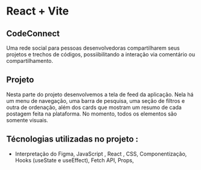 # React + Vite


## CodeConnect
Uma rede social para pessoas desenvolvedoras compartilharem seus projetos e trechos de códigos, possiibilitando a interação via comentário ou compartilhamento.

<blockquote class="imgur-embed-pub" lang="en" data-id="a/fVEHpDM" data-context="false" ><a href="//imgur.com/a/fVEHpDM"></a></blockquote><script async src="//s.imgur.com/min/embed.js" charset="utf-8"></script>

## Projeto
Nesta parte do projeto desenvolvemos a tela de feed da aplicação. Nela há um menu de navegação, uma barra de pesquisa, uma seção de filtros e outra de ordenação, além dos cards que mostram um resumo de cada postagem feita na plataforma. No momento, todos os elementos são somente visuais.

## Técnologias utilizadas no projeto :

- Interpretação do Figma,  JavaScript , React , CSS,  Componentização, Hooks (useState e useEffect),  Fetch API,  Props,
